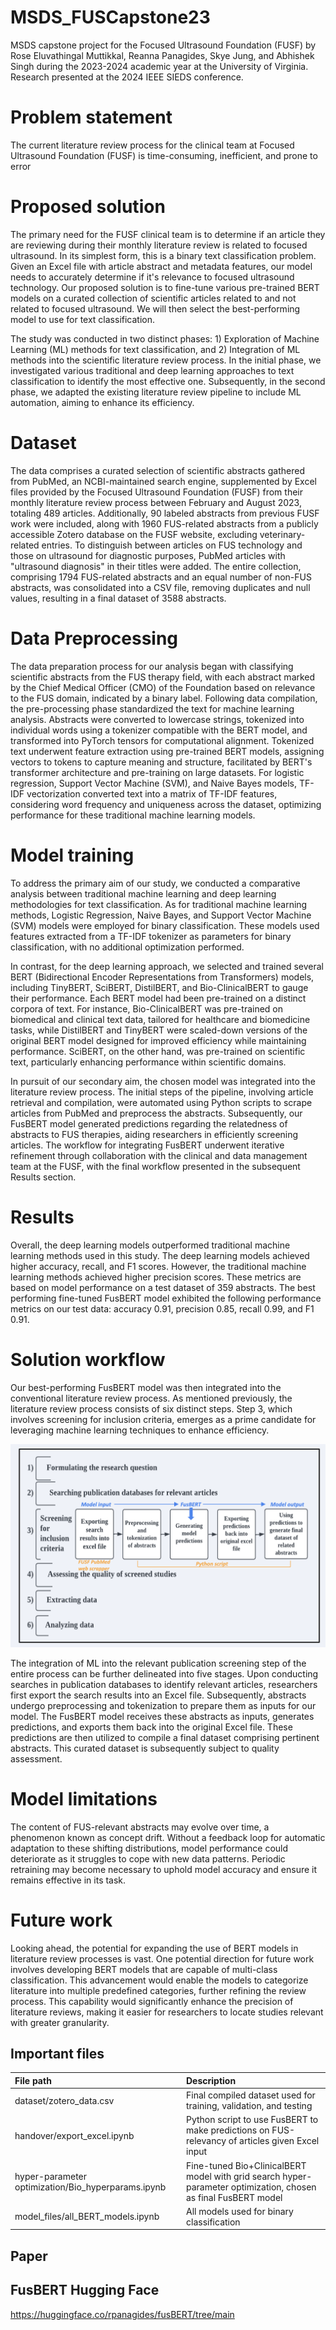 # MSDS_FUSCapstone23
MSDS capstone project for the Focused Ultrasound Foundation (FUSF) by Rose Eluvathingal Muttikkal, Reanna Panagides, Skye Jung, and Abhishek Singh during the 2023-2024 academic year at the University of Virginia. Research presented at the 2024 IEEE SIEDS conference.

# Problem statement 
The current literature review process for the clinical team at Focused Ultrasound Foundation (FUSF) is time-consuming, inefficient, and prone to error

# Proposed solution
The primary need for the FUSF clinical team is to determine if an article they are reviewing during their monthly literature review is related to focused ultrasound. In its simplest form, this is a binary text classification problem. Given an Excel file with article abstract and metadata features, our model needs to accurately determine if it's relevance to focused ultrasound technology. Our proposed solution is to fine-tune various pre-trained BERT models on a curated collection of scientific articles related to and not related to focused ultrasound. We will then select the best-performing model to use for text classification.

The study was conducted in two distinct phases: 1) Exploration of Machine Learning (ML) methods for text classification, and 2) Integration of ML methods into the scientific literature review process. In the initial phase, we investigated various traditional and deep learning approaches to text classification to identify the most effective one. Subsequently, in the second phase, we adapted the existing literature review pipeline to include ML automation, aiming to enhance its efficiency.

# Dataset
The data comprises a curated selection of scientific abstracts gathered from PubMed, an NCBI-maintained search engine, supplemented by Excel files provided by the Focused Ultrasound Foundation (FUSF) from their monthly literature review process between February and August 2023, totaling 489 articles. Additionally, 90 labeled abstracts from previous FUSF work were included, along with 1960 FUS-related abstracts from a publicly accessible Zotero database on the FUSF website, excluding veterinary-related entries. To distinguish between articles on FUS technology and those on ultrasound for diagnostic purposes, PubMed articles with "ultrasound diagnosis" in their titles were added. The entire collection, comprising 1794 FUS-related abstracts and an equal number of non-FUS abstracts, was consolidated into a CSV file, removing duplicates and null values, resulting in a final dataset of 3588 abstracts.

# Data Preprocessing
The data preparation process for our analysis began with classifying scientific abstracts from the FUS therapy field, with each abstract marked by the Chief Medical Officer (CMO) of the Foundation based on relevance to the FUS domain, indicated by a binary label. Following data compilation, the pre-processing phase standardized the text for machine learning analysis. Abstracts were converted to lowercase strings, tokenized into individual words using a tokenizer compatible with the BERT model, and transformed into PyTorch tensors for computational alignment. Tokenized text underwent feature extraction using pre-trained BERT models, assigning vectors to tokens to capture meaning and structure, facilitated by BERT's transformer architecture and pre-training on large datasets. For logistic regression, Support Vector Machine (SVM), and Naive Bayes models, TF-IDF vectorization converted text into a matrix of TF-IDF features, considering word frequency and uniqueness across the dataset, optimizing performance for these traditional machine learning models.

# Model training
To address the primary aim of our study, we conducted a comparative analysis between traditional machine learning and deep learning methodologies for text classification. As for traditional machine learning methods, Logistic Regression, Naive Bayes, and Support Vector Machine (SVM) models were employed for binary classification. These models used features extracted from a TF-IDF tokenizer as parameters for binary classification, with no additional optimization performed.

In contrast, for the deep learning approach, we selected and trained several BERT (Bidirectional Encoder Representations from Transformers) models, including  TinyBERT, SciBERT, DistilBERT, and Bio-ClinicalBERT to gauge their performance. Each BERT model had been pre-trained on a distinct corpora of text. For instance, Bio-ClinicalBERT was pre-trained on biomedical and clinical text data, tailored for healthcare and biomedicine tasks, while DistilBERT and TinyBERT were scaled-down versions of the original BERT model designed for improved efficiency while maintaining performance. SciBERT, on the other hand, was pre-trained on scientific text, particularly enhancing performance within scientific domains.

In pursuit of our secondary aim, the chosen model was integrated into the literature review process. The initial steps of the pipeline, involving article retrieval and compilation, were automated using Python scripts to scrape articles from PubMed and preprocess the abstracts. Subsequently, our FusBERT model generated predictions regarding the relatedness of abstracts to FUS therapies, aiding researchers in efficiently screening articles. The workflow for integrating FusBERT underwent iterative refinement through collaboration with the clinical and data management team at the FUSF, with the final workflow presented in the subsequent Results section.

# Results
Overall, the deep learning models outperformed traditional machine learning methods used in this study. The deep learning models achieved higher accuracy, recall, and F1 scores. However, the traditional machine learning methods achieved higher precision scores. These metrics are based on model performance on a test dataset of 359 abstracts. The best performing fine-tuned FusBERT model exhibited the following performance metrics on our test data: accuracy 0.91, precision 0.85, recall 0.99, and F1 0.91.

# Solution workflow
Our best-performing FusBERT model was then integrated into the conventional literature review process. As mentioned previously, the literature review process consists of six distinct steps. Step 3, which involves screening for inclusion criteria, emerges as a prime candidate for leveraging machine learning techniques to enhance efficiency.

![alt text](https://github.com/rteb8/MSDS_FUSCapstone23/blob/main/handover/Worflow_Diagram.png)

The integration of ML into the relevant publication screening step of the entire process can be further delineated into five stages. Upon conducting searches in publication databases to identify relevant articles, researchers first export the search results into an Excel file. Subsequently, abstracts undergo preprocessing and tokenization to prepare them as inputs for our model. The FusBERT model receives these abstracts as inputs, generates predictions, and exports them back into the original Excel file. These predictions are then utilized to compile a final dataset comprising pertinent abstracts. This curated dataset is subsequently subject to quality assessment.

# Model limitations
The content of FUS-relevant abstracts may evolve over time, a phenomenon known as concept drift. Without a feedback loop for automatic adaptation to these shifting distributions, model performance could deteriorate as it struggles to cope with new data patterns. Periodic retraining may become necessary to uphold model accuracy and ensure it remains effective in its task.

# Future work
Looking ahead, the potential for expanding the use of BERT models in literature review processes is vast. One potential direction for future work involves developing BERT models that are capable of multi-class classification. This advancement would enable the models to categorize literature into multiple predefined categories, further refining the review process. This capability would significantly enhance the precision of literature reviews, making it easier for researchers to locate studies relevant with greater granularity. 

## Important files
| File path                            | Description                                                                                            | 
|:--------------------------------------|:--------------------------------------------------------------------------------------------------------|
| dataset/zotero_data.csv             | Final compiled dataset used for training, validation, and testing                                      |
| handover/export_excel.ipynb         | Python script to use FusBERT to make predictions on FUS-relevancy of articles given Excel input      | 
| hyper-parameter optimization/Bio_hyperparams.ipynb | Fine-tuned Bio+ClinicalBERT model with grid search hyper-parameter optimization, chosen as final FusBERT model |
| model_files/all_BERT_models.ipynb  | All models used for binary classification                                                              |


## Paper 

## FusBERT Hugging Face
https://huggingface.co/rpanagides/fusBERT/tree/main 


